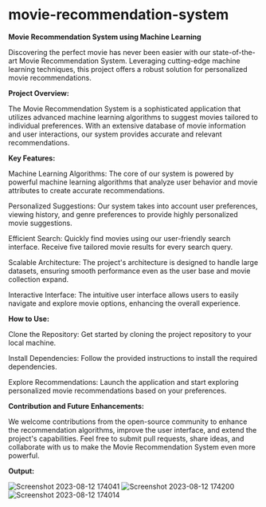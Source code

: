 # movie-recommendation-system
<B>Movie Recommendation System using Machine Learning</B>

Discovering the perfect movie has never been easier with our state-of-the-art Movie Recommendation System. Leveraging cutting-edge machine learning techniques, this project offers a robust solution for personalized movie recommendations.

<b>Project Overview:</b>

The Movie Recommendation System is a sophisticated application that utilizes advanced machine learning algorithms to suggest movies tailored to individual preferences. With an extensive database of movie information and user interactions, our system provides accurate and relevant recommendations.

<b>Key Features:</b>

Machine Learning Algorithms: The core of our system is powered by powerful machine learning algorithms that analyze user behavior and movie attributes to create accurate recommendations.

Personalized Suggestions: Our system takes into account user preferences, viewing history, and genre preferences to provide highly personalized movie suggestions.

Efficient Search: Quickly find movies using our user-friendly search interface. Receive five tailored movie results for every search query.

Scalable Architecture: The project's architecture is designed to handle large datasets, ensuring smooth performance even as the user base and movie collection expand.

Interactive Interface: The intuitive user interface allows users to easily navigate and explore movie options, enhancing the overall experience.

<b>How to Use:</b>

Clone the Repository: Get started by cloning the project repository to your local machine.

Install Dependencies: Follow the provided instructions to install the required dependencies.

Explore Recommendations: Launch the application and start exploring personalized movie recommendations based on your preferences.

<b>Contribution and Future Enhancements:</b>

We welcome contributions from the open-source community to enhance the recommendation algorithms, improve the user interface, and extend the project's capabilities. Feel free to submit pull requests, share ideas, and collaborate with us to make the Movie Recommendation System even more powerful.

<b>Output:</b>

![Screenshot 2023-08-12 174041](https://github.com/keshavbhardwaj03/movie-recommendation-system/assets/75106888/1b3ac712-3365-4d51-9400-2e2f36ea6c3a)
![Screenshot 2023-08-12 174200](https://github.com/keshavbhardwaj03/movie-recommendation-system/assets/75106888/4747e9cd-c940-4cd0-919c-36e471b23a93)
![Screenshot 2023-08-12 174014](https://github.com/keshavbhardwaj03/movie-recommendation-system/assets/75106888/6273b185-ca36-4ed2-a3df-fce445a272c5)
